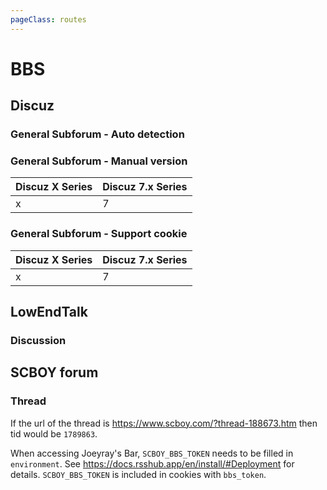 ```yaml
---
pageClass: routes
---
```


# BBS

## Discuz

### General Subforum - Auto detection

<RouteEn author="junfengP" example="/discuz/http%3a%2f%2fwww.u-share.cn%2fforum.php%3fmod%3dforumdisplay%26fid%3d56" path="/discuz/:link" :paramsDesc="['link of subforum, require url encoded ']"/>

### General Subforum - Manual version

<RouteEn author="junfengP" example="/discuz/x/https%3a%2f%2fwww.52pojie.cn%2fforum-16-1.html" path="/discuz/:ver/:link" :paramsDesc="['discuz version，see below table','link of subforum, require url encoded']" >

| Discuz X Series | Discuz 7.x Series |
| --------------- | ----------------- |
| x               | 7                 |

</RouteEn>

### General Subforum - Support cookie

<RouteEn author="junfengP" example="/discuz/x/00/https%3a%2f%2fbbs.zdfx.net%2fforum-2-1.html" path="/discuz/:ver/:cid/:link" :paramsDesc="['discuz version，see below table', 'Cookie id，require self hosted and set environment parameters, see Deploy - Configuration pages for detail','link of subforum, require url encoded']" >

| Discuz X Series | Discuz 7.x Series |
| --------------- | ----------------- |
| x               | 7                 |

</RouteEn>

## LowEndTalk

### Discussion

<RouteEn author="nczitzk" example="/lowendtalk/discussion/168480" path="/lowendtalk/discussion/:id?" :paramsDesc="['Discussion id']"/>

## SCBOY forum

### Thread

<RouteEn author="totorowechat" example="/scboy/thread/188673" path="/scboy/thread/:tid" :paramsDesc="['thread tid']" radar="1">

If the url of the thread is <https://www.scboy.com/?thread-188673.htm> then tid would be `1789863`.

When accessing Joeyray's Bar, `SCBOY_BBS_TOKEN` needs to be filled in `environment`. See <https://docs.rsshub.app/en/install/#Deployment> for details. `SCBOY_BBS_TOKEN` is included in cookies with `bbs_token`.
</RouteEn>
